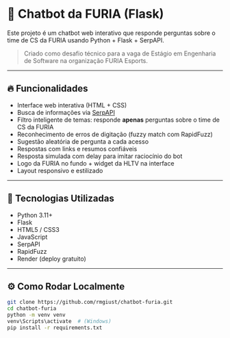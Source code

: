 # 🐆 Chatbot da FURIA (Flask)

Este projeto é um chatbot web interativo que responde perguntas sobre o time de CS da FURIA usando Python + Flask + SerpAPI.

> Criado como desafio técnico para a vaga de Estágio em Engenharia de Software na organização FURIA Esports.

---

## 🔥 Funcionalidades

- Interface web interativa (HTML + CSS)
- Busca de informações via [SerpAPI](https://serpapi.com/)
- Filtro inteligente de temas: responde **apenas** perguntas sobre o time de CS da FURIA
- Reconhecimento de erros de digitação (fuzzy match com RapidFuzz)
- Sugestão aleatória de pergunta a cada acesso
- Respostas com links e resumos confiáveis
- Resposta simulada com delay para imitar raciocínio do bot
- Logo da FURIA no fundo + widget da HLTV na interface
- Layout responsivo e estilizado

---

## 🧠 Tecnologias Utilizadas

- Python 3.11+
- Flask
- HTML5 / CSS3
- JavaScript
- SerpAPI
- RapidFuzz
- Render (deploy gratuito)

---

## ⚙️ Como Rodar Localmente

```bash
git clone https://github.com/rmgiust/chatbot-furia.git
cd chatbot-furia
python -m venv venv
venv\Scripts\activate  # (Windows)
pip install -r requirements.txt